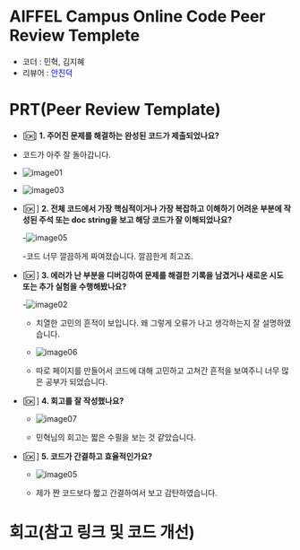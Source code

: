 # AIFFEL Campus Online Code Peer Review Templete
- 코더 : 민혁, 김지혜
- 리뷰어 : <span style="color:blue"> 안진덕 </span>


# PRT(Peer Review Template)
- [🆗]  **1. 주어진 문제를 해결하는 완성된 코드가 제출되었나요?**
-    코드가 아주 잘 돌아갑니다.
-    ![image01](https://github.com/user-attachments/assets/894616ad-ae2d-4695-9515-83d870d60afa)
-    ![image03](https://github.com/user-attachments/assets/882702cd-526b-4dea-a8b1-ab6296d254ac)





    
    
- [🆗 ]  **2. 전체 코드에서 가장 핵심적이거나 가장 복잡하고 이해하기 어려운 부분에 작성된 
주석 또는 doc string을 보고 해당 코드가 잘 이해되었나요?**

    -![image05](https://github.com/user-attachments/assets/90f2ce8a-4e69-4ba4-b4db-9da997c36918)
  
    -코드 너무 깔끔하게 짜여졌습니다. 깔끔한게 최고죠.

  

   
        
- [🆗 ]  **3. 에러가 난 부분을 디버깅하여 문제를 해결한 기록을 남겼거나
새로운 시도 또는 추가 실험을 수행해봤나요?**

   -![image02](https://github.com/user-attachments/assets/1c8c0f6c-0440-4685-ad2c-828bce0a07c5)

    - 치열한 고민의 흔적이 보입니다. 왜 그렇게 오류가 나고 생각하는지 잘 설명하였습니다.
 
    - ![image06](https://github.com/user-attachments/assets/e2f234f2-fc6a-41be-9919-eb5a8a7c38b3)
 
    - 따로 페이지를 만들어서 코드에 대해 고민하고 고쳐간 흔적을 보여주니 너무 많은 공부가 되었습니다.

        
- [🆗 ]  **4. 회고를 잘 작성했나요?**

    - ![image07](https://github.com/user-attachments/assets/d39801e4-4f2d-4b3a-bc1f-5c1161fc4b5a)

    - 민혁님의 회고는 짧은 수필을 보는 것 같았습니다. 
        
- [🆗 ]  **5. 코드가 간결하고 효율적인가요?**

     - ![image05](https://github.com/user-attachments/assets/6fd329af-4ff4-4086-933d-994187557474)
 
     - 제가 짠 코드보다 짧고 간결하여서 보고 감탄하였습니다.



# 회고(참고 링크 및 코드 개선)


